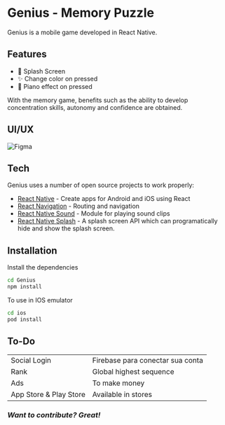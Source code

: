 # Genius - Memory Puzzle

Genius is a mobile game developed in React Native.

## Features
- 📱 Splash Screen
- ✨ Change color on pressed
- 🎹  Piano effect on pressed

With the memory game, benefits such as the ability to develop concentration skills, autonomy and confidence are obtained.

## UI/UX
![Figma](https://img.shields.io/badge/figma-%23F24E1E.svg?style=for-the-badge&logo=figma&logoColor=white)
	
 
	
## Tech

Genius uses a number of open source projects to work properly:

- [React Native](https://reactnative.dev/) - Create apps for Android and iOS using React
- [React Navigation](https://reactnavigation.org/) - Routing and navigation 
- [React Native Sound](https://github.com/zmxv/react-native-sound) - Module for playing sound clips
- [React Native Splash](https://github.com/crazycodeboy/react-native-splash-screen) - A splash screen API which can programatically hide and show the splash screen.

## Installation

Install the dependencies

```sh
cd Genius
npm install
```

To use in IOS emulator
```sh
cd ios
pod install
```

## To-Do

|  |  |
| ------ | ------ |
| Social Login | Firebase para conectar sua conta |
| Rank | Global highest sequence  |]
| Ads | To make money |
| App Store & Play Store | Available in stores |


### _Want to contribute? Great!_

[Figma]: <https://www.figma.com/file/kxKCOgyP5PURlPU3eTTaaR/Genius---Memory-Puzzle?node-id=0%3A1>
